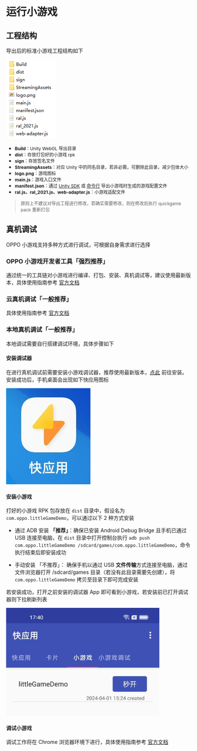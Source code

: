 # 运行小游戏

## 工程结构

导出后的标准小游戏工程结构如下

![工程结构](image/QuickGameStructure.png)

- <span style="font-size:12px">**Build**：Unity WebGL 导出目录</span>
- <span style="font-size:12px">**dist**：存放打包好的小游戏 rpk</span>
- <span style="font-size:12px">**sign**：存放签名文件</span>
- <span style="font-size:12px">**StreamingAssets**：对应 Unity 中的同名目录，若非必需，可删除此目录，减少包体大小</span>
- <span style="font-size:12px">**logo.png**：游戏图标</span>
- <span style="font-size:12px">**main.js**：游戏入口文件</span>
- <span style="font-size:12px">**manifest.json**：通过 [Unity SDK](TransformBySDK.md) 或 [命令行](TransformByCLI.md) 导出小游戏时生成的游戏配置文件</span>
- <span style="font-size:12px">**ral.js、ral_2021.js、web-adapter.js**：小游戏适配文件</span>

> <span style="font-size:12px">原则上不建议对导出工程进行修改，若确实需要修改，则在修改后执行 quickgame pack 重新打包</span>

## 真机调试

OPPO 小游戏支持多种方式进行调试，可根据自身需求进行选择

### OPPO 小游戏开发者工具「强烈推荐」

通过统一的工具链对小游戏进行编译、打包、安装、真机调试等，建议使用最新版本，具体使用指南参考 [官方文档](https://ie-activity-cn.heytapimage.com/static/minigame/CN/docs/index.html#/develop/games/ide)

### 云真机调试「一般推荐」

具体使用指南参考 [官方文档](https://ie-activity-cn.heytapimage.com/static/minigame/CN/docs/index.html#/develop/feature/cloudmachine)

### 本地真机调试「一般推荐」

本地调试需要自行搭建调试环境，具体步骤如下

#### 安装调试器

在进行真机调试前需要安装小游戏调试器，推荐使用最新版本，[点此](https://ie-activity-cn.heytapimage.com/static/minigame/CN/docs/index.html#/develop/games/use) 前往安装。安装成功后，手机桌面会出现如下快应用图标

![快应用图标](image/QuickAppIcon.jpg)

#### 安装小游戏

打好的小游戏 RPK 包存放在 `dist` 目录中，假设名为 `com.oppo.littleGameDemo`，可以通过以下 2 种方式安装

- 通过 ADB 安装 **「推荐」**：确保已安装 Android Debug Bridge 且手机已通过 USB 连接至电脑，在 `dist` 目录中打开控制台执行 `adb push com.oppo.littleGameDemo /sdcard/games/com.oppo.littleGameDemo`，命令执行结束后即安装成功

- 手动安装 「不推荐」： 确保手机以通过 USB **文件传输**方式连接至电脑，通过文件浏览器打开 /sdcard/games 目录（若没有此目录需要先创建），将 `com.oppo.littleGameDemo` 拷贝至目录下即可完成安装

若安装成功，打开之前安装的调试器 App 即可看到小游戏，若安装前已打开调试器则下拉刷新列表

![小游戏列表](image/QuickGameList.png)

#### 调试小游戏

调试工作将在 Chrome 浏览器环境下进行，具体使用指南参考 [官方文档](https://ie-activity-cn.heytapimage.com/static/minigame/CN/docs/index.html#/develop/games/debug)